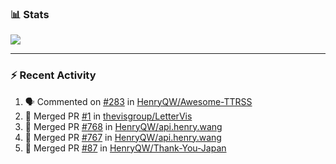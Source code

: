 ### :bar_chart: Stats

<a href="#">
  <img align="center" src="https://github-readme-stats.vercel.app/api?username=henryqw&count_private=true&show_icons=true" />
</a>
<!-- <a href="#">
  <img align="center" src="https://github-readme-stats-git-master.henryqw.vercel.app/api/top-langs/?username=HenryQW&layout=compact" />
</a> -->

---

### :zap: Recent Activity

<!--START_SECTION:activity-->

1. 🗣 Commented on [#283](https://github.com/HenryQW/Awesome-TTRSS/issues/283) in [HenryQW/Awesome-TTRSS](https://github.com/HenryQW/Awesome-TTRSS)
2. 🎉 Merged PR [#1](https://github.com/thevisgroup/LetterVis/pull/1) in [thevisgroup/LetterVis](https://github.com/thevisgroup/LetterVis)
3. 🎉 Merged PR [#768](https://github.com/HenryQW/api.henry.wang/pull/768) in [HenryQW/api.henry.wang](https://github.com/HenryQW/api.henry.wang)
4. 🎉 Merged PR [#767](https://github.com/HenryQW/api.henry.wang/pull/767) in [HenryQW/api.henry.wang](https://github.com/HenryQW/api.henry.wang)
5. 🎉 Merged PR [#87](https://github.com/HenryQW/Thank-You-Japan/pull/87) in [HenryQW/Thank-You-Japan](https://github.com/HenryQW/Thank-You-Japan)
<!--END_SECTION:activity-->
